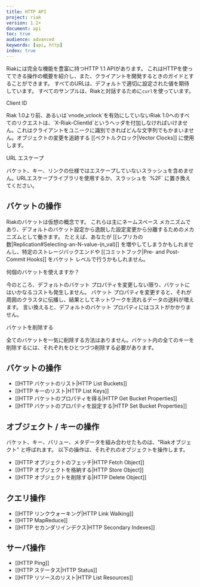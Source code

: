 ```yaml
---
title: HTTP API
project: riak
version: 1.2+
document: api
toc: true
audience: advanced
keywords: [api, http]
index: true
---
```


Riakには完全な機能を豊富に持つHTTP 1.1 APIがあります。
これはHTTPを使ってできる操作の概要を紹介し、また、クライアントを開発するときのガイドとすることができます。
すべてのURLは、デフォルトで適切に設定された値を期待しています。
すべてのサンプルは、Riakと対話するために`curl`を使っています。

<div class="note"><div class="title">Client ID</div>
<p>Riak 1.0より前、あるいは`vnode_vclock`を有効にしていないRiak 1.0へのすべてのリクエストは、`X-Riak-ClientId`というヘッダを付加しなければいけません。これはクライアントをユニークに識別できればどんな文字列でもかまいません。オブジェクトの変更を追跡する [[ベクトルクロック|Vector Clocks]] に使用します。</p>
</div>

<div class="note"><div class="title">URL エスケープ</div>
<p>バケット、キー、リンクの仕様ではエスケープしていないスラッシュを含めません。URLエスケープライブラリを使用するか、スラッシュを `%2F` に置き換えてください。</p>
</div>

## バケットの操作

Riakのバケットは仮想の概念です。
これらは主にネームスペース メカニズムであり、デフォルトのバケット設定から逸脱した設定変更から分離するためのメカニズムとして働きます。
たとえば、あなたが [[レプリカの数|Replication#Selecting-an-N-value-(n_val)]] を増やしてしまうかもしれませんし、特定のストレージバックエンドや [[コミットフック|Pre- and Post-Commit Hooks]] をバケット レベルで行うかもしれません。

<div class="info"><div class="title">何個のバケットを使えますか？</div>
<p>今のところ、デフォルトのバケット プロパティを変更しない限り、バケットにはいかなるコストも発生しません。
バケット プロパティを変更すると、それが周囲のクラスタに伝播し、結果としてネットワークを流れるデータの送料が増えます。
言い換えると、デフォルトのバケット プロパティにはコストがかかりません。</p>
</div>

<div class="note"><div class="title">バケットを削除する</div>
<p>全てのバケットを一気に削除する方法はありません。バケット内の全てのキーを削除するには、それぞれをひとつづつ削除する必要があります。</P>
</div>

## バケットの操作

* [[HTTP バケットのリスト|HTTP List Buckets]]
* [[HTTP キーのリスト|HTTP List Keys]]
* [[HTTP バケットのプロパティを得る|HTTP Get Bucket Properties]]
* [[HTTP バケットのプロパティを設定する|HTTP Set Bucket Properties]]

## オブジェクト / キーの操作

バケット、キー、バリュー、メタデータを組み合わせたものは、"Riakオブジェクト" と呼ばれます。
以下の操作は、それぞれのオブジェクトを操作します。

* [[HTTP オブジェクトのフェッチ|HTTP Fetch Object]]
* [[HTTP オブジェクトを格納する|HTTP Store Object]]
* [[HTTP オブジェクトを削除する|HTTP Delete Object]]

## クエリ操作

* [[HTTP リンクウォーキング|HTTP Link Walking]]
* [[HTTP MapReduce]]
* [[HTTP セカンダリインデクス|HTTP Secondary Indexes]]

<!-- ## Luwak Operations (Large Objects)

Luwak is an optional interface that automatically segments large files across
multiple Riak Objects.

* [[HTTP Get Luwak Properties]]
* [[HTTP List Luwak Keys]]
* [[HTTP Fetch Luwak Object]]
* [[HTTP Store Luwak Object]]
* [[HTTP Delete Luwak Object]]
 -->

## サーバ操作

* [[HTTP Ping]]
* [[HTTP ステータス|HTTP Status]]
* [[HTTP リソースのリスト|HTTP List Resources]]
